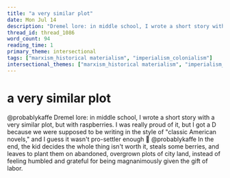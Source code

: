 ```yaml
---
title: "a very similar plot"
date: Mon Jul 14
description: "Dremel lore: in middle school, I wrote a short story with a very similar plot, but with raspberries."
thread_id: thread_1086
word_count: 94
reading_time: 1
primary_theme: intersectional
tags: ["marxism_historical materialism", "imperialism_colonialism"]
intersectional_themes: ["marxism_historical materialism", "imperialism_colonialism"]
---
```


# a very similar plot

@probablykaffe Dremel lore: in middle school, I wrote a short story with a very similar plot, but with raspberries. I was really proud of it, but I got a D because we were supposed to be writing in the style of "classic American novels," and I guess it wasn't pro-settler enough 😤 @probablykaffe In the end, the kid decides the whole thing isn't worth it, steals some berries, and leaves to plant them on abandoned, overgrown plots of city land, instead of feeling humbled and grateful for being magnanimously given the gift of labor.